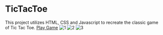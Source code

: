 # TicTacToe
This project utilizes HTML, CSS and Javascript to recreate the classic game of Tic Tac Toe.
<a href="https://dorene-stmarthe.github.io/TicTacToe/">Play Game</a>
![1](https://user-images.githubusercontent.com/57598320/180103185-23cd46d8-8125-4241-acd3-b505973ca6f4.jpg)
![2](https://user-images.githubusercontent.com/57598320/180103187-deec1785-7c3f-44cd-8dc0-898366840ed3.jpg)
![3](https://user-images.githubusercontent.com/57598320/180103189-fe1d1c75-9e66-4d1f-bf16-7aad40e56c72.jpg)
